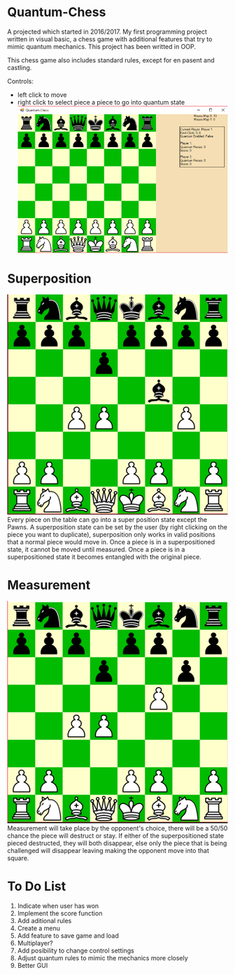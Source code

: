# Quantum-Chess

A projected which started in 2016/2017. My first programming project written in visual basic, a chess game with additional features that try to mimic quantum mechanics. This project has been writted in OOP.

This chess game also includes standard rules, except for en pasent and castling.

Controls:
  - left click to move
  - right click to select piece a piece to go into quantum state
![start_of_game](https://github.com/s5003597/Quantum-Chess/blob/master/images/start_of_game.PNG)

# Superposition
![superpositioned_state](https://github.com/s5003597/Quantum-Chess/blob/master/images/super%20position.PNG)
<br />
Every piece on the table can go into a super position state except the Pawns. A superposition state can be set by the user (by right clicking on the piece you want to duplicate), superposition only works in valid positions that a normal piece would move in. Once a piece is in a superpositioned state, it cannot be moved until measured. Once a piece is in a superpositioned state it becomes entangled with the original piece.

# Measurement
![successful_measurement](https://github.com/s5003597/Quantum-Chess/blob/master/images/successful_measurement.PNG)
<br />
Measurement will take place by the opponent's choice, there will be a 50/50 chance the piece will destruct or stay. If either of the superpositioned state pieced destructed, they will both disappear, else only the piece that is being challenged will disappear leaving making the opponent move into that square.

# To Do List
  1. Indicate when user has won
  2. Implement the score function
  3. Add aditional rules
  4. Create a menu
  5. Add feature to save game and load
  6. Multiplayer?
  7. Add posibility to change control settings
  8. Adjust quantum rules to mimic the mechanics more closely
  9. Better GUI
